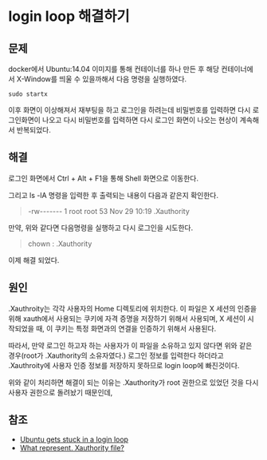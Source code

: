# login loop 해결하기

## 문제

docker에서 Ubuntu:14.04 이미지를 통해 컨테이너를 하나 만든 후 해당 컨테이너에서 X-Window를 띄울 수 있을까해서 다음 명령을 실행하였다. 

```
sudo startx
```

이후 화면이 이상해져서 재부팅을 하고 로그인을 하려는데 비밀번호를 입력하면 다시 로그인화면이 나오고 다시 비밀번호를 입력하면 다시 로그인 화면이 나오는 현상이 계속해서 반복되었다. 

## 해결

로그인 화면에서 Ctrl + Alt + F1을 통해 Shell 화면으로 이동한다. 

그리고 ls -lA 명령을 입력한 후 출력되는 내용이 다음과 같은지 확인한다.

> -rw-------    1 root root 53 Nov 29 10:19 .Xauthority

만약, 위와 같다면 다음명령을 실행하고 다시 로그인을 시도한다. 

> chown <username>:<username> .Xauthority

이제 해결 되었다. 

## 원인

.Xauthroity는 각각 사용자의 Home 디렉토리에 위치한다. 이 파일은 X 세션의 인증을 위해 xauth에서 사용되는 쿠키에 자격 증명을 저장하기 위해서 사용되며,
X 세션이 시작되었을 때, 이 쿠키는 특정 화면과의 연결을 인증하기 위해서 사용된다. 

따라서, 만약 로그인 하고자 하는 사용자가 이 파일을 소유하고 있지 않다면 위와 같은 경우(root가 .Xauthority의 소유자였다.) 로그인 정보를 입력한다 하더라고
.Xauthroity에 사용자 인증 정보를 저장하지 못하므로 login loop에 빠진것이다. 

위와 같이 처리하면 해결이 되는 이유는 .Xauthority가 root 권한으로 있었던 것을 다시 사용자 권한으로 돌려놨기 때문인데, 

## 참조

* [Ubuntu gets stuck in a login loop](http://askubuntu.com/questions/223501/ubuntu-gets-stuck-in-a-login-loop)
* [What represent. Xauthority file?](http://askubuntu.com/questions/300682/what-represent-xauthority-file)